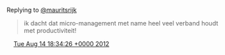 Replying to [@mauritsrijk](https://twitter.com/mauritsrijk/status/234212786413129729)

> ik dacht dat micro\-management met name heel veel verband houdt met productiviteit\!

<img src="../../media/tweet.ico" width="12" /> [Tue Aug 14 18:34:26 +0000 2012](https://twitter.com/DromerDenker/status/235444285175128066)